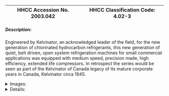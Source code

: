 | **HHCC Accession No. 2003.042** |**HHCC Classification Code:  4.02-3**|
| ----------- | ----------- |
##### Description:
Engineered by Kelvinator, an acknowledged leader of the field, for the new generation of chlorinated hydrocarbon refrigerants, this new generation of quiet, belt driven, open system refrigeration machines for small commercial applications was equipped with  medium speed, precision made, high efficiency, extended life compressors. In retrospect the series would be seen as part of the Kelvinator of Canada legacy of its mature corporate years in Canada, Kelvinator circa 1945.


<details>
	<summary>Images:</summary>
<div class="gallery gallery-wrapper--full" contenteditable="false" data-is-empty="false" data-translation="Add images" data-columns="6">
<figure class="gallery__item"><a href="#DOMAIN_NAME#gallery/4.02-3.jpg" data-size="768x512"><img src="#DOMAIN_NAME#gallery/4.02-3-thumbnail.jpg" alt=""></a></figure>
</div>
</details>


<details>
	<summary>Details:</summary>

##### Group:
4.02 Refrigerating and Air Conditioning Condensing Units - Commercial

##### Make:
Kelvinator

##### Manufacturer:
Kelvinator of Canada

##### Model:
CB325

##### Serial No.:
RE1485

##### Size:
16x 15x 10'h

##### Weight:
90 lbs

##### Circa:
1945

##### Rating:
Exhibit, education, and research quality demonstrating the best of Canadian refrigeration design and development, associated with the immediate post WWII years in Canada, as the industry responded to a then rapidly developing market for small commercial, refrigeration, fixture applications.

##### Patent Date/Number:


##### Provenance:
From York County (York Region) Ontario, once a rich agricultural hinterlands, attracting early settlement in the last years of the 18th century. Located on the north slopes of the Oak Ridges Moraine, within 20 miles of Toronto, the County would also attract early ex-urban development, to be come a wealthy market place for the emerging household and consumer technologies of the early and mid 20th century. 

This artifact was discovered in the 1950's in the used stock of T. H. Oliver, Refrigeration and Electric Sales and Service, Aurora, Ontario, an early worker in the field of agricultural, industrial and consumer technology.

##### Type and Design:


##### Construction:


##### Material:


##### Special Features:


##### Accessories:


##### Capacities:


##### Performance Characteristics:


##### Operation:


##### Control and Regulation:


##### Targeted Market Segment:


##### Consumer Acceptance:


##### Merchandising:


##### Market Price:


##### Technological Significance:


##### Industrial Significance:


##### Socio-economic Significance:


##### Socio-cultural Significance:
This new generation of quiet, efficient, reliable and maintainable, open-system machines, using non-noxious refrigerants, and designed for reach-n and small, commercial  refrigerant fixture applications would help to change quickly, in the post WWII years, food marking in Canada.

##### Donor:
G. Leslie Oliver, The T. H. Oliver HVACR Collection

##### HHCC Storage Location:


##### Tracking:


##### Bibliographic References:


##### Notes:


##### Related Reports:

</details>
